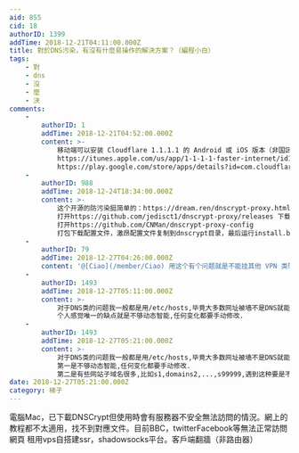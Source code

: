 ```yaml
---
aid: 855
cid: 18
authorID: 1399
addTime: 2018-12-21T04:11:00.000Z
title: 對於DNS污染，有沒有什麼易操作的解決方案？（編程小白）
tags:
    - 對
    - dns
    - 沒
    - 麼
    - 決
comments:
    -
        authorID: 1
        addTime: 2018-12-21T04:52:00.000Z
        content: >-
            移动端可以安装 Cloudflare 1.1.1.1 的 Android 或 iOS 版本（非国区），可以抵御一切DNS污染，包括本站。
            https://itunes.apple.com/us/app/1-1-1-1-faster-internet/id1423538627?mt=8
            https://play.google.com/store/apps/details?id=com.cloudflare.onedotonedotonedotone
    -
        authorID: 988
        addTime: 2018-12-24T18:34:00.000Z
        content: >-
            这个开源的防污染挺简单的：https://dream.ren/dnscrypt-proxy.html
            打开https://github.com/jedisct1/dnscrypt-proxy/releases 下载相应版本解压，非中文目录
            打开https://github.com/CNMan/dnscrypt-proxy-config
            打包下载配置文件，激昂配置文件复制到dnscrypt目录，最后运行install.bat。
    -
        authorID: 79
        addTime: 2018-12-27T04:26:00.000Z
        content: '@[Ciao](/member/Ciao) 用这个有个问题就是不能挂其他 VPN 类软件了'
    -
        authorID: 1493
        addTime: 2018-12-27T05:11:00.000Z
        content: >-
            对于DNS类的问题我一般都是用/etc/hosts,毕竟大多数网址被墙不是DNS就能解决的.
            个人感觉唯一的缺点就是不够动态智能,任何变化都要手动修改.
    -
        authorID: 1493
        addTime: 2018-12-27T05:21:00.000Z
        content: >-
            对于DNS类的问题我一般都是用/etc/hosts,毕竟大多数网址被墙不是DNS就能解决的. 个人感觉有两个缺点
            第一是不够动态智能,任何变化都要手动修改.
            第二是有些网站子域名很多,比如s1,domains2,...,s99999,遇到这种要是不用脚本(即编程)来写还真应付不来
date: 2018-12-27T05:21:00.000Z
category: 梯子
---
```


電腦Mac，已下載DNSCrypt但使用時會有服務器不安全無法訪問的情況。網上的教程都不太適用，找不到對應文件。目前BBC，twitterFacebook等無法正常訪問網頁 租用vps自搭建ssr，shadowsocks平台。客戶端翻牆（非路由器）
